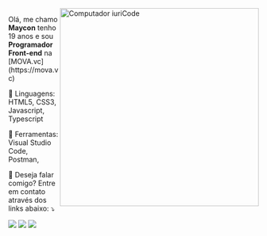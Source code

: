 <img src="https://raw.githubusercontent.com/MicaelliMedeiros/micaellimedeiros/master/image/computer-illustration.png" min-width="400px" max-width="400px" width="400px" align="right" alt="Computador iuriCode">

<p align="left"> Olá, me chamo <strong>Maycon</strong> tenho 19 anos e sou <strong>Programador Front-end</strong> na [MOVA.vc](https://mova.vc)</p>

<p align="left">
  🦄 Linguagens: HTML5, CSS3, Javascript, Typescript
</p>

<p align="left">
  💼 Ferramentas: Visual Studio Code, Postman,
</p>

<p align="left">
  💌 Deseja falar comigo? Entre em contato através dos links abaixo: ⤵️
</p>

<p align="left">
  <a href="mailto:email@mayconjesus.dev" alt="Gmail">
  <img src="https://img.shields.io/badge/-Gmail-FF0000?style=flat-square&labelColor=FF0000&logo=gmail&logoColor=white&link=LINK-DO-SEU-EMAIL" /></a>

  <a href="https://www.linkedin.com/in/maycon-jesus-20b3a6216/" alt="Linkedin">
  <img src="https://img.shields.io/badge/-Linkedin-0e76a8?style=flat-square&logo=Linkedin&logoColor=white&link=LINK-DO-SEU-LINKEDIN" /></a>

  <a href="https://api.whatsapp.com/send?phone=5531997466833" alt="WhatsApp">
  <img src="https://img.shields.io/badge/-WhatsApp-25d366?style=flat-square&labelColor=25d366&logo=whatsapp&logoColor=white&link=API-DO-SEU-WHATSAPP"/></a>
</p>  
